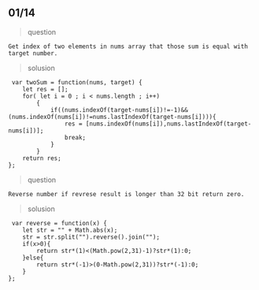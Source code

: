 ## 01/14

 > question
    
    Get index of two elements in nums array that those sum is equal with target number.
    
 > solusion
 
     var twoSum = function(nums, target) {
        let res = [];
        for( let i = 0 ; i < nums.length ; i++)
            {
                if((nums.indexOf(target-nums[i])!=-1)&&(nums.indexOf(nums[i])!=nums.lastIndexOf(target-nums[i]))){
                    res = [nums.indexOf(nums[i]),nums.lastIndexOf(target-nums[i])];
                    break;
                }
            }
        return res;
    }; 
    
 > question
    
    Reverse number if revrese result is longer than 32 bit return zero.
    
 > solusion
 
     var reverse = function(x) {
        let str = "" + Math.abs(x);
        str = str.split("").reverse().join("");
        if(x>0){
            return str*(1)<(Math.pow(2,31)-1)?str*(1):0;
        }else{
            return str*(-1)>(0-Math.pow(2,31))?str*(-1):0;
        }
    };
    

